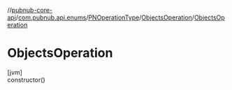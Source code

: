 //[pubnub-core-api](../../../../index.md)/[com.pubnub.api.enums](../../index.md)/[PNOperationType](../index.md)/[ObjectsOperation](index.md)/[ObjectsOperation](-objects-operation.md)

# ObjectsOperation

[jvm]\
constructor()
